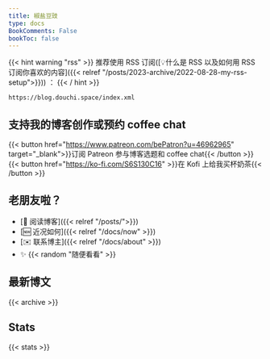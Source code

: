 ```yaml
---
title: 椒盐豆豉
type: docs
BookComments: False
bookToc: false
---
```


{{< hint warning "rss" >}}
推荐使用 RSS 订阅([💡什么是 RSS 以及如何用 RSS 订阅你喜欢的内容]({{< relref "/posts/2023-archive/2022-08-28-my-rss-setup">}})) ：
{{< / hint >}}
```
https://blog.douchi.space/index.xml
```

## 支持我的博客创作或预约 coffee chat
{{< button href="https://www.patreon.com/bePatron?u=46962965" target="_blank">}}订阅 Patreon 参与博客选题和 coffee chat{{< /button >}}
{{< button href="https://ko-fi.com/S6S130C16" >}}在 Kofi 上给我买杯奶茶{{< /button >}}

## 老朋友啦？
- [📖 阅读博客]({{< relref "/posts/">}}) 
- [🆕 近况如何]({{< relref "/docs/now" >}}) 
- [✉️ 联系博主]({{< relref "/docs/about" >}})
- ✨ {{< random "随便看看" >}}

## 最新博文
{{< archive >}}

## Stats
{{< stats >}}